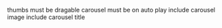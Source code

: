 thumbs must be dragable
carousel must be on auto play
include carousel image
include carousel title
